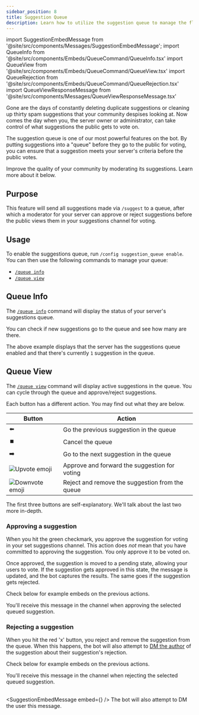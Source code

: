 ```yaml
---
sidebar_position: 8
title: Suggestion Queue
description: Learn how to utilize the suggestion queue to manage the flow of suggestions to the public.
---
```

import SuggestionEmbedMessage from '@site/src/components/Messages/SuggestionEmbedMessage';
import QueueInfo from '@site/src/components/Embeds/QueueCommand/QueueInfo.tsx'
import QueueView from '@site/src/components/Embeds/QueueCommand/QueueView.tsx'
import QueueRejection from '@site/src/components/Embeds/QueueCommand/QueueRejection.tsx'
import QueueViewResponseMessage from '@site/src/components/Messages/QueueViewResponseMessage.tsx'

Gone are the days of constantly deleting duplicate suggestions or cleaning up thirty spam suggestions that your community despises looking at. Now comes the day when you, the server owner or administrator, can take control of what suggestions the public gets to vote on.

The suggestion queue is one of our most powerful features on the bot. By putting suggestions into a "queue" before they go to the public for voting, you can ensure that a suggestion meets your server's criteria before the public votes.

Improve the quality of your community by moderating its suggestions. Learn more about it below.

## Purpose
This feature will send all suggestions made via `/suggest` to a queue, after which a moderator for your server can approve or reject suggestions before the public views them in your suggestions channel for voting.

## Usage
To enable the suggestions queue, run `/config suggestion_queue enable`.  You can then use the following commands to manage your queue:

- [`/queue info`](#queue-info)
- [`/queue view`](#queue-view)

## Queue Info
The [`/queue info`](commands#queue-command) command will display the status of your server's suggestions queue.

You can check if new suggestions go to the queue and see how many are there.
<QueueInfo />

The above example displays that the server has the suggestions queue enabled and that there's currently `1` suggestion in the queue.

## Queue View
The [`/queue view`](commands#queue-command) command will display active suggestions in the queue. You can cycle through the queue and approve/reject suggestions.
<QueueView />


Each button has a different action. You may find out what they are below. 


| Button                                                                  | Action                                          |
|-------------------------------------------------------------------------|-------------------------------------------------|
| ⬅️                                                                      | Go the previous suggestion in the queue         |
| ⏹️                                                                      | Cancel the queue                                |
| ➡️                                                                      | Go to the next suggestion in the queue          |
| <img src="/img/emojis/upvote.webp" alt="Upvote emoji" width={24} />     | Approve and forward the suggestion for voting   |
| <img src="/img/emojis/downvote.webp" alt="Downvote emoji" width={24} /> | Reject and remove the suggestion from the queue |


The first three buttons are self-explanatory. We'll talk about the last two more in-depth.

### Approving a suggestion
When you hit the green checkmark, you approve the suggestion for voting in your set suggestions channel. This action does _not_ mean that you have committed to approving the suggestion. You only approve it to be voted on.

Once approved, the suggestion is moved to a pending state, allowing your users to vote. If the suggestion gets approved in this state, the message is updated, and the bot captures the results. The same goes if the suggestion gets rejected.

Check below for example embeds on the previous actions.

<QueueViewResponseMessage status="approved" />
You'll receive this message in the channel when approving the selected queued suggestion.

### Rejecting a suggestion
When you hit the red 'x' button, you reject and remove the suggestion from the queue. When this happens, the bot will also attempt to [DM the author](configuration#dm-responses) of the suggestion about their suggestion's rejection.

Check below for example embeds on the previous actions.

<QueueViewResponseMessage status="rejected" />
You'll receive this message in the channel when rejecting the selected queued suggestion.
<br /> <br />

<SuggestionEmbedMessage
  embed={<QueueRejection />}
/>
The bot will also attempt to DM the user this message.
